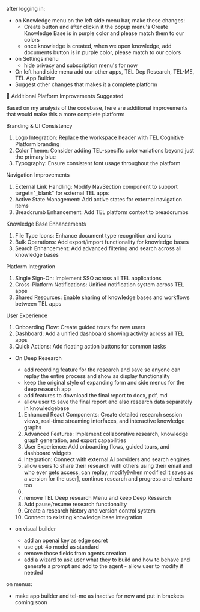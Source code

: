after logging in:
- on Knowledge menu on the left side menu bar, make these changes:
  - Create button and after clickin it the popup menu's Create Knowledge Base is in purple color and please match them to our colors
  - once knowledge is created, when we open knowledge, add documents button is in purple color, please match to our colors
- on Settings menu
  - hide privacy and subscription menu's for now
- On left hand side menu add our other apps, TEL Dep Research, TEL-ME, TEL App Builder
- Suggest other changes that makes it a complete platform



🚀 Additional Platform Improvements Suggested

Based on my analysis of the codebase, here are additional improvements that would make this a more complete platform:

Branding & UI Consistency

1. Logo Integration: Replace the workspace header with TEL Cognitive Platform branding
2. Color Theme: Consider adding TEL-specific color variations beyond just the primary blue
3. Typography: Ensure consistent font usage throughout the platform

Navigation Improvements

1. External Link Handling: Modify NavSection component to support target="_blank" for external TEL apps
2. Active State Management: Add active states for external navigation items
3. Breadcrumb Enhancement: Add TEL platform context to breadcrumbs

Knowledge Base Enhancements

1. File Type Icons: Enhance document type recognition and icons
2. Bulk Operations: Add export/import functionality for knowledge bases
3. Search Enhancement: Add advanced filtering and search across all knowledge bases

Platform Integration

1. Single Sign-On: Implement SSO across all TEL applications
2. Cross-Platform Notifications: Unified notification system across TEL apps
3. Shared Resources: Enable sharing of knowledge bases and workflows between TEL apps

User Experience

1. Onboarding Flow: Create guided tours for new users
2. Dashboard: Add a unified dashboard showing activity across all TEL apps
3. Quick Actions: Add floating action buttons for common tasks

- On Deep Research
  - add recording feature for the research and save so anyone can replay the entire process and show as display functionality
  - keep the original style of expanding form and side menus for the deep research app
  - add features to download the final report to docx, pdf, md
  - allow user to save the final report and also research data separately in knowledgebase
  1. Enhanced React Components: Create detailed research session views, real-time streaming interfaces, and interactive knowledge graphs
  2. Advanced Features: Implement collaborative research, knowledge graph generation, and export capabilities
  3. User Experience: Add onboarding flows, guided tours, and dashboard widgets
  4. Integration: Connect with external AI providers and search engines
  5. allow users to share their research with others using their email and who ever gets access, can replay, modify[when modified it saves as a version for the user], continue research and progress and reshare too
  6. 
  7. remove TEL Deep research Menu and keep Deep Research 
  7. Add pause/resume research functionality 
  8. Create a research history and version control system 
  9. Connect to existing knowledge base integration


- on visual builder
  - add an openai key as edge secret
  - use gpt-4o model as standard
  - remove those fields from agents creation
  - add a wizard to ask user what they to build and how to behave and generate a prompt and add to the agent - allow user to modify if needed

on menus:
- make app builder and tel-me as inactive for now and put in brackets coming soon